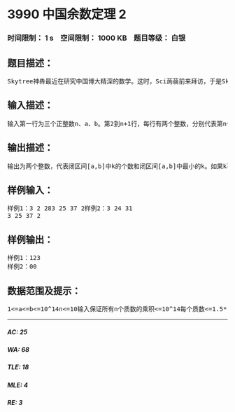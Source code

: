# 3990 中国余数定理 2   
### 时间限制： 1 s&nbsp;&nbsp;&nbsp;&nbsp;空间限制： 1000 KB&nbsp;&nbsp;&nbsp;&nbsp;题目等级： 白银  
## 题目描述：  

<pre>
Skytree神犇最近在研究中国博大精深的数学。这时，Sci蒟蒻前来拜访，于是Skytree给Sci蒟蒻出了一道数学题：给定n个质数，以及k模这些质数的余数。问：在闭区间[a,b]中，有多少个k？最小的k是多少？Sci蒟蒻数学能力差了Skytree三条街，所以他只好寻求计算机的帮助。他发邮件给同为oier的你，你能帮他解决这个问题吗？
</pre>
  
  
## 输入描述：  

<pre>
输入第一行为三个正整数n、a、b。第2到n+1行，每行有两个整数，分别代表第n个质数和k模第n个质数的余数。
</pre>
  
  
## 输出描述：  

<pre>
输出为两个整数，代表闭区间[a,b]中k的个数和闭区间[a,b]中最小的k。如果k不存在，则输出两个0。
</pre>
  
  
## 样例输入：  

<pre>
样例1：3 2 283 25 37 2样例2：3 24 31  
3 25 37 2
</pre>
  
  
## 样例输出：  

<pre>
样例1：123  
样例2：00
</pre>
  
  
## 数据范围及提示：  

<pre>
1<=a<=b<=10^14n<=10输入保证所有n个质数的乘积<=10^14每个质数<=1.5*10^9请无视通过率（被人黑了。。。）数据保证不会溢出64bit整数
</pre>
  
  
***  

##### AC: 25  
##### WA: 68  
##### TLE: 18  
##### MLE: 4  
##### RE: 3  
